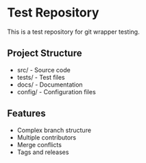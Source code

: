 # Test Repository

This is a test repository for git wrapper testing.

## Project Structure
- src/ - Source code
- tests/ - Test files
- docs/ - Documentation
- config/ - Configuration files

## Features
- Complex branch structure
- Multiple contributors
- Merge conflicts
- Tags and releases
